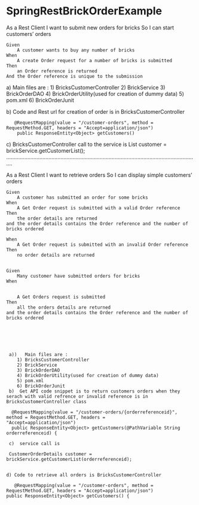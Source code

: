 # SpringRestBrickOrderExample

As a Rest Client
I want to submit new orders for bricks
So I can start customers’ orders

    Given
        A customer wants to buy any number of bricks
    When 
        A create Order request for a number of bricks is submitted
    Then
        an Order reference is returned
	And the Order reference is unique to the submission
	
  a)	Main files are :
	1) BricksCustomerController
	2) BrickService
	3) BrickOrderDAO
	4) BrickOrderUtility(used for creation of dummy data)
	5) pom.xml
	6) BrickOrderJunit

   b)  Code and Rest url for creation of order is in BricksCustomerController

	   @RequestMapping(value = "/customer-orders", method = RequestMethod.GET, headers = "Accept=application/json")
		public ResponseEntity<Object> getCustomers() 
     
   c)  BricksCustomerController call to the service is
            List<CustomerOrderDetails> customer = brickService.getCustomerList();
................................................................................................................................	

As a Rest Client
I want to retrieve orders
So I can display simple customers’ orders

    Given
        A customer has submitted an order for some bricks
    When 
        A Get Order request is submitted with a valid Order reference
    Then
        the order details are returned
	and the order details contains the Order reference and the number of bricks ordered

    When 
        A Get Order request is submitted with an invalid Order reference
    Then
        no order details are returned


    Given
        Many customer have submitted orders for bricks
    When 
    
    
        A Get Orders request is submitted
    Then
        all the orders details are returned
	and the order details contains the Order reference and the number of bricks ordered
	
	
   
   
   
   
     a))   Main files are :
		1) BricksCustomerController
		2) BrickService
		3) BrickOrderDAO
		4) BrickOrderUtility(used for creation of dummy data)
		5) pom.xml
		6) BrickOrderJunit	
     b)  Get API code snippet is to return customers orders when they serach with valid refrence or invalid reference is in BricksCustomerController class
          
	  @RequestMapping(value = "/customer-orders/{orderreferenceid}", method = RequestMethod.GET, headers =                        				"Accept=application/json")
	  public ResponseEntity<Object> getCustomers(@PathVariable String orderreferenceid) {

     c)  service call is
        
	 CustomerOrderDetails customer = brickService.getCustomerList(orderreferenceid);
	 
     	 
    d) Code to retrieve all orders is BricksCustomerController
       
       @RequestMapping(value = "/customer-orders", method = RequestMethod.GET, headers = "Accept=application/json")
	public ResponseEntity<Object> getCustomers() {

		
